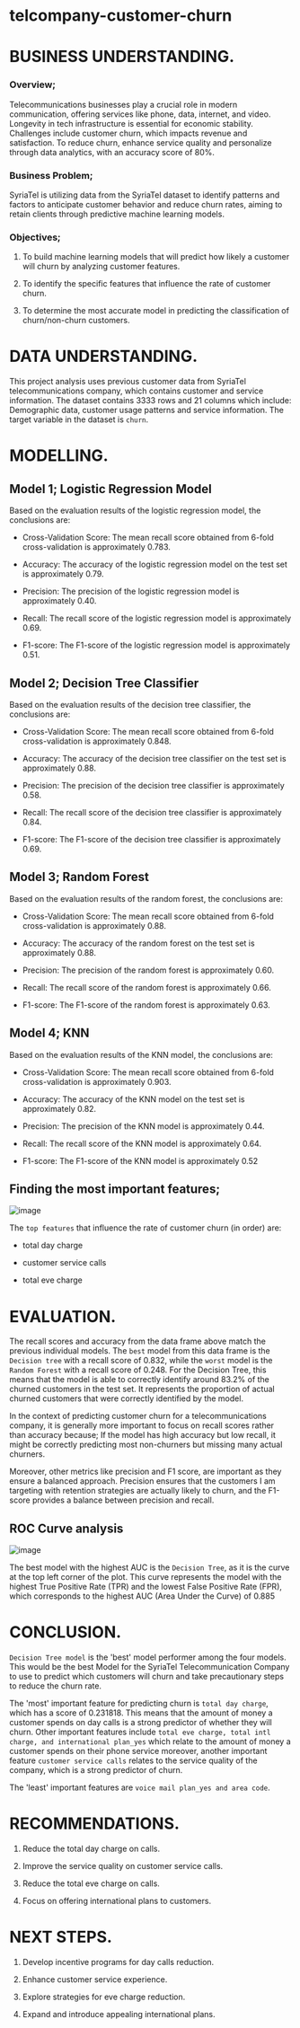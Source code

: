 # telcompany-customer-churn

# BUSINESS UNDERSTANDING.

### Overview;

Telecommunications businesses play a crucial role in modern communication, offering services like phone, data, internet, and video. Longevity in tech infrastructure is essential for economic stability. Challenges include customer churn, which impacts revenue and satisfaction. To reduce churn, enhance service quality and personalize through data analytics, with an accuracy score of 80%.

### Business Problem;

SyriaTel is utilizing data from the SyriaTel dataset to identify patterns and factors to anticipate customer behavior and reduce churn rates, aiming to retain clients through predictive machine learning models.

### Objectives;

1. To build machine learning models that will predict how likely a customer will churn by analyzing customer features.

2. To identify the specific features that influence the rate of customer churn.

3. To determine the most accurate model in predicting the classification of churn/non-churn customers.

# DATA UNDERSTANDING.

This project analysis uses previous customer data from SyriaTel telecommunications company, which contains customer and service information. The dataset contains 3333 rows and 21 columns which include: Demographic data, customer usage patterns and service information. The target variable in the dataset is `churn`.

# MODELLING.

## Model 1; Logistic Regression Model

Based on the evaluation results of the logistic regression model, the conclusions are:

- Cross-Validation Score: The mean recall score obtained from 6-fold cross-validation is approximately 0.783.

- Accuracy: The accuracy of the logistic regression model on the test set is approximately 0.79. 

- Precision: The precision of the logistic regression model is approximately 0.40. 

- Recall: The recall score of the logistic regression model is approximately 0.69. 

- F1-score: The F1-score of the logistic regression model is approximately 0.51.

## Model 2; Decision Tree Classifier

Based on the evaluation results of the decision tree classifier, the conclusions are:

- Cross-Validation Score: The mean recall score obtained from 6-fold cross-validation is approximately 0.848. 

- Accuracy: The accuracy of the decision tree classifier on the test set is approximately 0.88.

- Precision: The precision of the decision tree classifier is approximately 0.58.

- Recall: The recall score of the decision tree classifier is approximately 0.84. 

- F1-score: The F1-score of the decision tree classifier is approximately 0.69.

## Model 3; Random Forest 

Based on the evaluation results of the random forest, the conclusions are:

- Cross-Validation Score: The mean recall score obtained from 6-fold cross-validation is approximately 0.88. 

- Accuracy: The accuracy of the random forest on the test set is approximately 0.88.

- Precision: The precision of the random forest is approximately 0.60.

- Recall: The recall score of the random forest is approximately 0.66. 

- F1-score: The F1-score of the random forest is approximately 0.63.

## Model 4; KNN

Based on the evaluation results of the KNN model, the conclusions are:

- Cross-Validation Score: The mean recall score obtained from 6-fold cross-validation is approximately 0.903. 

- Accuracy: The accuracy of the KNN model on the test set is approximately 0.82.

- Precision: The precision of the KNN model is approximately 0.44.

- Recall: The recall score of the KNN model is approximately 0.64. 

- F1-score: The F1-score of the KNN model is approximately 0.52

## Finding the most important features;

![image](https://github.com/Kelsey-Maina/telcompany-customer-churn/assets/162282707/fcadcea9-83e5-41a2-8e03-527dc5ea9d61)

The `top features` that influence the rate of customer churn (in order) are:

- total day charge

- customer service calls

- total eve charge

# EVALUATION.

The recall scores and accuracy from the data frame above match the previous individual models. The `best` model from this data frame is the `Decision tree` with a recall score of 0.832, while the `worst` model is the `Random Forest` with a recall score of 0.248. For the Decision Tree, this means that the model is able to correctly identify around 83.2% of the churned customers in the test set. It represents the proportion of actual churned customers that were correctly identified by the model.

In the context of predicting customer churn for a telecommunications company, it is generally more important to focus on recall scores rather than accuracy because; If the model has high accuracy but low recall, it might be correctly predicting most non-churners but missing many actual churners. 

Moreover, other metrics like precision and F1 score, are important as they ensure a balanced approach. Precision ensures that the customers I am targeting with retention strategies are actually likely to churn, and the F1-score provides a balance between precision and recall.

## ROC Curve analysis

![image](https://github.com/Kelsey-Maina/telcompany-customer-churn/assets/162282707/ef84fc8d-a9da-42bf-b08a-0b26f33043f6)

The best model with the highest AUC is the `Decision Tree`, as it is the curve at the top left corner of the plot. This curve represents the model with the highest True Positive Rate (TPR) and the lowest False Positive Rate (FPR), which corresponds to the highest AUC (Area Under the Curve) of 0.885

# CONCLUSION.

`Decision Tree model` is the 'best' model performer among the four models. This would be the best Model for the SyriaTel Telecommunication Company to use to predict which customers will churn and take precautionary steps to reduce the churn rate.

The 'most' important feature for predicting churn is `total day charge`, which has a score of 0.231818. This means that the amount of money a customer spends on day calls is a strong predictor of whether they will churn. Other important features include `total eve charge, total intl charge, and international plan_yes` which relate to the amount of money a customer spends on their phone service moreover, another important feature `customer service calls` relates to the service quality of the company, which is a strong predictor of churn.

The 'least' important features are `voice mail plan_yes and area code`.

# RECOMMENDATIONS.

1. Reduce the total day charge on calls.

2. Improve the service quality on customer service calls.

3. Reduce the total eve charge on calls.

4. Focus on offering international plans to customers.

# NEXT STEPS.

1. Develop incentive programs for day calls reduction.

2. Enhance customer service experience.

3. Explore strategies for eve charge reduction.

4. Expand and introduce appealing international plans.
